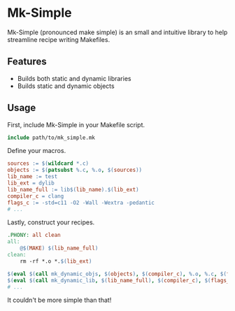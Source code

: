 # Mk-Simple

Mk-Simple (pronounced make simple) is an small and intuitive library to help streamline recipe writing Makefiles.

## Features

- Builds both static and dynamic libraries
- Builds static and dynamic objects

## Usage

First, include Mk-Simple in your Makefile script.

```makefile
include path/to/mk_simple.mk
```

Define your macros.


```makefile
sources := $(wildcard *.c)
objects := $(patsubst %.c, %.o, $(sources))
lib_name := test
lib_ext = dylib
lib_name_full := lib$(lib_name).$(lib_ext)
compiler_c = clang
flags_c := -std=c11 -O2 -Wall -Wextra -pedantic
# ...
```

Lastly, construct your recipes.

```makefile
.PHONY: all clean
all:
	@$(MAKE) $(lib_name_full)
clean:
	rm -rf *.o *.$(lib_ext)

$(eval $(call mk_dynamic_objs, $(objects), $(compiler_c), %.o, %.c, $(flags_c),))
$(eval $(call mk_dynamic_lib, $(lib_name_full), $(compiler_c), $(flags_c),, $(objects),))
# ...
```

It couldn't be more simple than that!
